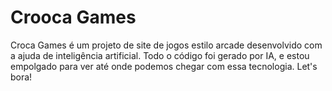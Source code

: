 ﻿# Crooca Games

Croca Games é um projeto de site de jogos estilo arcade desenvolvido com a ajuda de inteligência artificial. Todo o código foi gerado por IA, e estou empolgado para ver até onde podemos chegar com essa tecnologia. Let's bora!
